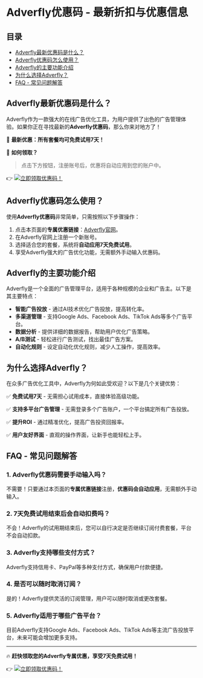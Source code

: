 # Adverfly优惠码 - 最新折扣与优惠信息

## 目录

- [Adverfly最新优惠码是什么？](#adverfly最新优惠码是什么)
- [Adverfly优惠码怎么使用？](#adverfly优惠码怎么使用)
- [Adverfly的主要功能介绍](#adverfly的主要功能介绍)
- [为什么选择Adverfly？](#为什么选择adverfly)
- [FAQ - 常见问题解答](#faq-常见问题解答)

## Adverfly最新优惠码是什么？

Adverfly作为一款强大的在线广告优化工具，为用户提供了出色的广告管理体验。如果你正在寻找最新的**Adverfly优惠码**，那么你来对地方了！

🎁 **最新优惠：所有套餐均可免费试用7天！**

📌 **如何领取？**

> 点击下方按钮，注册账号后，优惠将自动应用到您的账户中。

👉 [![立即领取优惠码！](https://bit.ly/41YwHmx)](https://bit.ly/41YwHmx)

## Adverfly优惠码怎么使用？

使用**Adverfly优惠码**非常简单，只需按照以下步骤操作：

1. 点击本页面的**专属优惠链接**：[Adverfly官网](https://bit.ly/41YwHmx)。
2. 在Adverfly官网上注册一个新账号。
3. 选择适合您的套餐，系统将**自动应用7天免费试用**。
4. 享受Adverfly强大的广告优化功能，无需额外手动输入优惠码。

## Adverfly的主要功能介绍

Adverfly是一个全面的广告管理平台，适用于各种规模的企业和广告主。以下是其主要特点：

- **智能广告投放** - 通过AI技术优化广告投放，提高转化率。
- **多渠道管理** - 支持Google Ads、Facebook Ads、TikTok Ads等多个广告平台。
- **数据分析** - 提供详细的数据报告，帮助用户优化广告策略。
- **A/B测试** - 轻松进行广告测试，找出最佳广告方案。
- **自动化规则** - 设定自动化优化规则，减少人工操作，提高效率。

## 为什么选择Adverfly？

在众多广告优化工具中，Adverfly为何如此受欢迎？以下是几个关键优势：

✅ **免费试用7天** - 无需担心试用成本，直接体验高级功能。

✅ **支持多平台广告管理** - 无需登录多个广告账户，一个平台搞定所有广告投放。

✅ **提升ROI** - 通过精准优化，提高广告投资回报率。

✅ **用户友好界面** - 直观的操作界面，让新手也能轻松上手。

## FAQ - 常见问题解答

### 1. Adverfly优惠码需要手动输入吗？
不需要！只要通过本页面的**专属优惠链接**注册，**优惠码会自动应用**，无需额外手动输入。

### 2. 7天免费试用结束后会自动扣费吗？
不会！Adverfly的试用期结束后，您可以自行决定是否继续订阅付费套餐，平台不会自动扣款。

### 3. Adverfly支持哪些支付方式？
Adverfly支持信用卡、PayPal等多种支付方式，确保用户付款便捷。

### 4. 是否可以随时取消订阅？
是的！Adverfly提供灵活的订阅管理，用户可以随时取消或更改套餐。

### 5. Adverfly适用于哪些广告平台？
目前Adverfly支持Google Ads、Facebook Ads、TikTok Ads等主流广告投放平台，未来可能会增加更多支持。

---

🔥 **赶快领取您的Adverfly专属优惠，享受7天免费试用！**

👉 [![立即领取优惠码！](https://bit.ly/41YwHmx)](https://bit.ly/41YwHmx)
